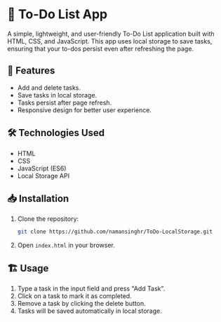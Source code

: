 # 📝 To-Do List App

A simple, lightweight, and user-friendly To-Do List application built with HTML, CSS, and JavaScript. This app uses local storage to save tasks, ensuring that your to-dos persist even after refreshing the page.

## 🚀 Features

- Add and delete tasks.
- Save tasks in local storage.
- Tasks persist after page refresh.
- Responsive design for better user experience.


## 🛠️ Technologies Used

- HTML
- CSS
- JavaScript (ES6)
- Local Storage API

## 📥 Installation

1. Clone the repository:
   ```sh
   git clone https://github.com/namansinghr/ToDo-LocalStorage.git

2. Open `index.html` in your browser.

## 🏗️ Usage

1. Type a task in the input field and press "Add Task".
2. Click on a task to mark it as completed.
3. Remove a task by clicking the delete button.
4. Tasks will be saved automatically in local storage.

